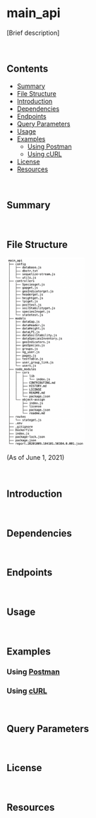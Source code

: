 # main_api

[Brief description]

&nbsp;

## Contents

  - [Summary](#Summary)
  - [File Structure](#File-Structure)
  - [Introduction](#Introduction)
  - [Dependencies](#Dependencies)
  - [Endpoints](#Endpoints)
  - [Query Parameters](#Query-Parameters)
  - [Usage](#Usage)
  - [Examples](#Examples)
    - [Using Postman](#Using-Postman)
    - [Using cURL](#Using-cURL)
  - [License](#License)
  - [Resources](#Resources)

&nbsp;

## Summary

&nbsp;

## File Structure

<img src='./images/main-api-file-structure.png' alt='File structure of the DIMA API repository' width='35%'>

(As of June 1, 2021)

&nbsp;

## Introduction

&nbsp;

## Dependencies

&nbsp;

## Endpoints

&nbsp;

## Usage

&nbsp;

## Examples

### Using [Postman](https://www.postman.com/)

### Using [cURL](https://curl.se/)

&nbsp;

## Query Parameters

&nbsp;

## License

&nbsp;

## Resources

&nbsp;
